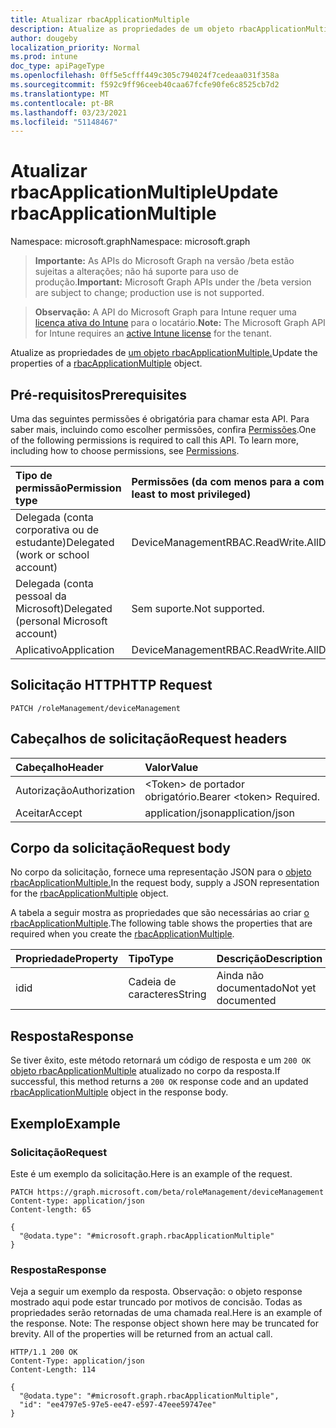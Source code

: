 ```yaml
---
title: Atualizar rbacApplicationMultiple
description: Atualize as propriedades de um objeto rbacApplicationMultiple.
author: dougeby
localization_priority: Normal
ms.prod: intune
doc_type: apiPageType
ms.openlocfilehash: 0ff5e5cfff449c305c794024f7cedeaa031f358a
ms.sourcegitcommit: f592c9ff96ceeb40caa67fcfe90fe6c8525cb7d2
ms.translationtype: MT
ms.contentlocale: pt-BR
ms.lasthandoff: 03/23/2021
ms.locfileid: "51148467"
---
```

# <a name="update-rbacapplicationmultiple"></a><span data-ttu-id="5640a-103">Atualizar rbacApplicationMultiple</span><span class="sxs-lookup"><span data-stu-id="5640a-103">Update rbacApplicationMultiple</span></span>

<span data-ttu-id="5640a-104">Namespace: microsoft.graph</span><span class="sxs-lookup"><span data-stu-id="5640a-104">Namespace: microsoft.graph</span></span>

> <span data-ttu-id="5640a-105">**Importante:** As APIs do Microsoft Graph na versão /beta estão sujeitas a alterações; não há suporte para uso de produção.</span><span class="sxs-lookup"><span data-stu-id="5640a-105">**Important:** Microsoft Graph APIs under the /beta version are subject to change; production use is not supported.</span></span>

> <span data-ttu-id="5640a-106">**Observação:** A API do Microsoft Graph para Intune requer uma [licença ativa do Intune](https://go.microsoft.com/fwlink/?linkid=839381) para o locatário.</span><span class="sxs-lookup"><span data-stu-id="5640a-106">**Note:** The Microsoft Graph API for Intune requires an [active Intune license](https://go.microsoft.com/fwlink/?linkid=839381) for the tenant.</span></span>

<span data-ttu-id="5640a-107">Atualize as propriedades de [um objeto rbacApplicationMultiple.](../resources/intune-rbac-rbacapplicationmultiple.md)</span><span class="sxs-lookup"><span data-stu-id="5640a-107">Update the properties of a [rbacApplicationMultiple](../resources/intune-rbac-rbacapplicationmultiple.md) object.</span></span>

## <a name="prerequisites"></a><span data-ttu-id="5640a-108">Pré-requisitos</span><span class="sxs-lookup"><span data-stu-id="5640a-108">Prerequisites</span></span>
<span data-ttu-id="5640a-p101">Uma das seguintes permissões é obrigatória para chamar esta API. Para saber mais, incluindo como escolher permissões, confira [Permissões](/graph/permissions-reference).</span><span class="sxs-lookup"><span data-stu-id="5640a-p101">One of the following permissions is required to call this API. To learn more, including how to choose permissions, see [Permissions](/graph/permissions-reference).</span></span>

|<span data-ttu-id="5640a-111">Tipo de permissão</span><span class="sxs-lookup"><span data-stu-id="5640a-111">Permission type</span></span>|<span data-ttu-id="5640a-112">Permissões (da com menos para a com mais privilégios)</span><span class="sxs-lookup"><span data-stu-id="5640a-112">Permissions (from least to most privileged)</span></span>|
|:---|:---|
|<span data-ttu-id="5640a-113">Delegada (conta corporativa ou de estudante)</span><span class="sxs-lookup"><span data-stu-id="5640a-113">Delegated (work or school account)</span></span>|<span data-ttu-id="5640a-114">DeviceManagementRBAC.ReadWrite.All</span><span class="sxs-lookup"><span data-stu-id="5640a-114">DeviceManagementRBAC.ReadWrite.All</span></span>|
|<span data-ttu-id="5640a-115">Delegada (conta pessoal da Microsoft)</span><span class="sxs-lookup"><span data-stu-id="5640a-115">Delegated (personal Microsoft account)</span></span>|<span data-ttu-id="5640a-116">Sem suporte.</span><span class="sxs-lookup"><span data-stu-id="5640a-116">Not supported.</span></span>|
|<span data-ttu-id="5640a-117">Aplicativo</span><span class="sxs-lookup"><span data-stu-id="5640a-117">Application</span></span>|<span data-ttu-id="5640a-118">DeviceManagementRBAC.ReadWrite.All</span><span class="sxs-lookup"><span data-stu-id="5640a-118">DeviceManagementRBAC.ReadWrite.All</span></span>|

## <a name="http-request"></a><span data-ttu-id="5640a-119">Solicitação HTTP</span><span class="sxs-lookup"><span data-stu-id="5640a-119">HTTP Request</span></span>
<!-- {
  "blockType": "ignored"
}
-->
``` http
PATCH /roleManagement/deviceManagement
```

## <a name="request-headers"></a><span data-ttu-id="5640a-120">Cabeçalhos de solicitação</span><span class="sxs-lookup"><span data-stu-id="5640a-120">Request headers</span></span>
|<span data-ttu-id="5640a-121">Cabeçalho</span><span class="sxs-lookup"><span data-stu-id="5640a-121">Header</span></span>|<span data-ttu-id="5640a-122">Valor</span><span class="sxs-lookup"><span data-stu-id="5640a-122">Value</span></span>|
|:---|:---|
|<span data-ttu-id="5640a-123">Autorização</span><span class="sxs-lookup"><span data-stu-id="5640a-123">Authorization</span></span>|<span data-ttu-id="5640a-124">&lt;Token&gt; de portador obrigatório.</span><span class="sxs-lookup"><span data-stu-id="5640a-124">Bearer &lt;token&gt; Required.</span></span>|
|<span data-ttu-id="5640a-125">Aceitar</span><span class="sxs-lookup"><span data-stu-id="5640a-125">Accept</span></span>|<span data-ttu-id="5640a-126">application/json</span><span class="sxs-lookup"><span data-stu-id="5640a-126">application/json</span></span>|

## <a name="request-body"></a><span data-ttu-id="5640a-127">Corpo da solicitação</span><span class="sxs-lookup"><span data-stu-id="5640a-127">Request body</span></span>
<span data-ttu-id="5640a-128">No corpo da solicitação, fornece uma representação JSON para o [objeto rbacApplicationMultiple.](../resources/intune-rbac-rbacapplicationmultiple.md)</span><span class="sxs-lookup"><span data-stu-id="5640a-128">In the request body, supply a JSON representation for the [rbacApplicationMultiple](../resources/intune-rbac-rbacapplicationmultiple.md) object.</span></span>

<span data-ttu-id="5640a-129">A tabela a seguir mostra as propriedades que são necessárias ao criar [o rbacApplicationMultiple](../resources/intune-rbac-rbacapplicationmultiple.md).</span><span class="sxs-lookup"><span data-stu-id="5640a-129">The following table shows the properties that are required when you create the [rbacApplicationMultiple](../resources/intune-rbac-rbacapplicationmultiple.md).</span></span>

|<span data-ttu-id="5640a-130">Propriedade</span><span class="sxs-lookup"><span data-stu-id="5640a-130">Property</span></span>|<span data-ttu-id="5640a-131">Tipo</span><span class="sxs-lookup"><span data-stu-id="5640a-131">Type</span></span>|<span data-ttu-id="5640a-132">Descrição</span><span class="sxs-lookup"><span data-stu-id="5640a-132">Description</span></span>|
|:---|:---|:---|
|<span data-ttu-id="5640a-133">id</span><span class="sxs-lookup"><span data-stu-id="5640a-133">id</span></span>|<span data-ttu-id="5640a-134">Cadeia de caracteres</span><span class="sxs-lookup"><span data-stu-id="5640a-134">String</span></span>|<span data-ttu-id="5640a-135">Ainda não documentado</span><span class="sxs-lookup"><span data-stu-id="5640a-135">Not yet documented</span></span>|



## <a name="response"></a><span data-ttu-id="5640a-136">Resposta</span><span class="sxs-lookup"><span data-stu-id="5640a-136">Response</span></span>
<span data-ttu-id="5640a-137">Se tiver êxito, este método retornará um código de resposta e um `200 OK` [objeto rbacApplicationMultiple](../resources/intune-rbac-rbacapplicationmultiple.md) atualizado no corpo da resposta.</span><span class="sxs-lookup"><span data-stu-id="5640a-137">If successful, this method returns a `200 OK` response code and an updated [rbacApplicationMultiple](../resources/intune-rbac-rbacapplicationmultiple.md) object in the response body.</span></span>

## <a name="example"></a><span data-ttu-id="5640a-138">Exemplo</span><span class="sxs-lookup"><span data-stu-id="5640a-138">Example</span></span>

### <a name="request"></a><span data-ttu-id="5640a-139">Solicitação</span><span class="sxs-lookup"><span data-stu-id="5640a-139">Request</span></span>
<span data-ttu-id="5640a-140">Este é um exemplo da solicitação.</span><span class="sxs-lookup"><span data-stu-id="5640a-140">Here is an example of the request.</span></span>
``` http
PATCH https://graph.microsoft.com/beta/roleManagement/deviceManagement
Content-type: application/json
Content-length: 65

{
  "@odata.type": "#microsoft.graph.rbacApplicationMultiple"
}
```

### <a name="response"></a><span data-ttu-id="5640a-141">Resposta</span><span class="sxs-lookup"><span data-stu-id="5640a-141">Response</span></span>
<span data-ttu-id="5640a-p102">Veja a seguir um exemplo da resposta. Observação: o objeto response mostrado aqui pode estar truncado por motivos de concisão. Todas as propriedades serão retornadas de uma chamada real.</span><span class="sxs-lookup"><span data-stu-id="5640a-p102">Here is an example of the response. Note: The response object shown here may be truncated for brevity. All of the properties will be returned from an actual call.</span></span>
``` http
HTTP/1.1 200 OK
Content-Type: application/json
Content-Length: 114

{
  "@odata.type": "#microsoft.graph.rbacApplicationMultiple",
  "id": "ee4797e5-97e5-ee47-e597-47eee59747ee"
}
```




